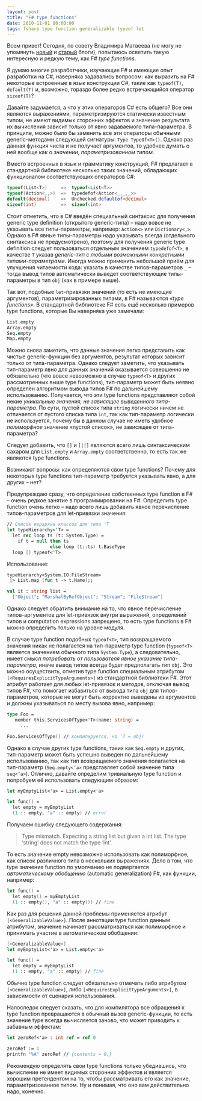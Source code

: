 ```yaml
---
layout: post
title: "F# type functions"
date: 2010-11-01 00:00:00
tags: fsharp type function generalizable typeof let
---
```

Всем привет! Сегодня, по совету Владимира Матвеева (не могу не упомянуть [новый](http://intellifactory.com/blogs/vladimir.matveev/) и [старый](http://v2matveev.blogspot.com/) блоги), попытаюсь осветить такую интересную и редкую тему, как F# *type functions*.

Я думаю многие разработчики, изучающие F# и имеющие опыт разработки на C#, наверняка задавались вопросом: как выразить на F# некоторые встроенные в язык конструкции C#, такие как `typeof(T)`, `default(T)` и, возможно, гораздо более редко встречающийся оператор `sizeof(T)`?

Давайте задумается, а что у этих операторов C# есть общего? Все они являются выражениями, параметризируются статически известным типом, не имеют видимых сторонних эффектов и значение результата их вычисления зависит только от явно задаваемого типа-параметра. В принципе, можно было бы заменить все эти операторы обычными generic-методами следующей сигнатуры: `Type TypeOf<T>()`. Однако раз данная функция чиста и не получает аргументов, то удобнее думать о ней вообще как о *значении, параметризованном типом*.

Вместо встроенных в язык и грамматику конструкций, F# предлагает в стандартной библиотеке несколько таких значений, обладающих функционалом соответствующих операторов C#:

```c#
typeof(List<T>)     =>  typeof<List<T>>
typeof(Action<,,>)  =>  typedefof<Action<_,_,_>>
default(decimal)    =>  Unchecked.defaultof<decimal>
sizeof(int)         =>  sizeof<int>
```

Стоит отметить, что в C# введён специальный синтаксис для получения generic type definition (открытого generic-типа) – надо вовсе не указывать все типы-параметры, например: `Action<>` или `Dictionary<,>`. Однако в F# явные типы-параметры надо указывать всегда (отдельного синтаксиса не предусмотрено), поэтому для получения generic type definition следует пользоваться отдельным значением `typedefof<T>`, в качестве `T` указав *generic-тип с любыми возможными конкретными типами-параметрами*. Иногда можно применить небольшой приём для улучшения читаемости кода: указать в качестве типов-параметров `_` – тогда вывод типов автоматически выведет соответствующие типы-параметры в тип `obj` (как в примере выше).

Так вот, подобные `let`-привязки значений (то есть не имеющие аргументов), параметризированных типами, в F# называются *«type functions»*. В стандартной библиотеке F# есть ещё несколько примеров type functions, которые Вы наверняка уже замечали:

```fsharp
List.empty
Array.empty
Seq.empty
Map.empty
```

Можно снова заметить, что данные значения легко представить как чистые generic-функции без аргументов, результат которых зависит только от типа-параметра. Однако следует заметить, что указывать тип-параметр явно для данных значений оказывается совершенно не обязательно (что вовсе невозможно в случае `typeof<T>` и других рассмотренных выше type functions), тип-параметр может быть неявно определён алгоритмом вывода типов F# по дальнейшему использованию. Получается, что эти type functions представляют собой некие *уникальные значения, не зависящее выведенного типа-параметра*. По сути, пустой список типа `string` логически ничем не отличается от пустого списка типа `int`, так как тип-параметр логически не используется, почему бы в данном случае не иметь удобное *полиморфное* значение «пустой список», не зависящее от типа-параметра?

Следует добавить, что `[]` и `[||]` являются всего лишь синтаксическим сахаром для `List.empty` и `Array.empty` соответственно, то есть так же являются type functions.

Возникают вопросы: как определяются свои type functions? Почему для некоторых type functions тип-параметр требуется указывать явно, а для других – нет?

Предупреждаю сразу, что определение собственных type function в F# – очень редкое занятие в программировании на F#. Определить type function очень легко – надо всего лишь добавить явное перечисление типов-параметров для let-привязки значения:

```fsharp
// Список иерархии классов для типа 'T
let typeHierarchy<'T> =
  let rec loop ts (t: System.Type) =
    if t = null then ts
                else loop (t::ts) t.BaseType
  loop [] typeof<'T>
```

Использование:

```fsharp
typeHierarchy<System.IO.FileStream>
 |> List.map (fun t -> t.Name);;

val it : string list =
  ["Object"; "MarshalByRefObject"; "Stream"; "FileStream"]
```

Однако следует обратить внимание на то, что явное перечисление типов-аргументов для let-привязок внутри выражений, определений типов и computation expressions запрещено, то есть type functions в F# можно определить только на уровне модуля.

В случае type function подобных `typeof<T>`, тип возвращаемого значения никак не полагается на тип-параметр type function (`typeof<T>` является значением обычного типа `System.Type`), а следовательно, имеет смысл *потребовать от пользователя явное указание типа-параметра*, иначе вывод типов всегда будет предполагать тип `obj`. Это можно осуществить, отметив type function специальным атрибутом `[<RequiresExplicitTypeArguments>]` из стандартной библиотеки F#. Этот атрибут работает для любых let-привязок и методов, отключая вывод типов F#, что помогает избавиться от вывода типа `obj` для типов-параметров, которые не могут быть корректно выведены из аргументов и должны указываться по месту вызова явно, например:

```fsharp
type Foo =
   member this.ServicesOfType<'T>(name: string) =
     ...

Foo.ServicesOfType() // компилируется, но 'T = obj!
```

Однако в случае других type functions, таких как `Seq.empty` и других, тип-параметр может быть успешно выведен по дальнейшему использованию, так как тип возвращаемого значения полагается на тип-параметр (`Seq.empty<’a>` представляет собой значение типа `seq<’a>`). Отлично, давайте определим тривиальную type function и попробуем её использовать следующим образом:

```fsharp
let myEmptyList<'a> = List.empty<'a>

let func() =
  let empty = myEmptyList
  (1 :: empty, "a" :: empty) // error
```

Получаем ошибку следующего содержания:

> Type mismatch. Expecting a string list but given a int list. The type ‘string’ does not match the type ‘int’.

То есть значение empty невозможно использовать как полиморфное, как список различного типа в нескольких выражениях. Дело в том, что type значение function по умолчанию не подвергается *автоматическому обобщению* (automatic generalization) F#, как функции, например:

```fsharp
let func() =
  let empty() = myEmptyList
  (1 :: empty(), "a" :: empty()) // fine
```

Как раз для решения данной проблемы применяется атрибут `[<GeneralizableValue>]`. После аннотации type function данным атрибутом, значение начинает рассматриваться как полиморфное и принимать участие в автоматическом обобщении:

```fsharp
[<GeneralizableValue>]
let myEmptyList<'a> = List.empty<'a>

let func() =
  let empty = myEmptyList
  (1 :: empty, "a" :: empty) // fine
```

Обычно type function следует обязательно отмечать либо атрибутом `[<GeneralizableValue>]`, либо `[<RequiresExplicitTypeArguments>]`, в зависимости от сценария использования.

Напоследок следует сказать, что для компилятора все обращения к type function превращаются в обычный вызов generic-функции, то есть значение type всегда вычисляется заново, что может приводить к забавным эффектам:

```fsharp
let zeroRef<'a> : int ref = ref 0

zeroRef := 1
printfn "%A" zeroRef // {contents = 0;}
```

Рекомендую определять свои type functions только убедившись, что вычисление не имеет видимых сторонних эффектов и является хорошим претендентом на то, чтобы рассматривать его как значение, параметризованное типом. Ну и понимая, что оно вам действительно надо, конечно.